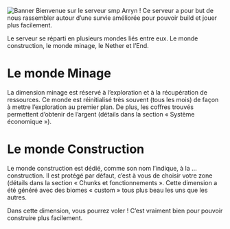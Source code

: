 ![Banner](https://media.discordapp.net/attachments/1040672846613065758/1048378207528816760/si_tu_lis_sa_tes_sympa_mec.png?width=1192&height=670)
Bienvenue sur le serveur smp Arryn ! Ce serveur a pour but de nous rassembler autour d’une survie améliorée pour pouvoir build et jouer plus facilement.

Le serveur se réparti en plusieurs mondes liés entre eux. Le monde construction, le monde minage, le Nether et l’End.

# Le monde Minage
La dimension minage est réservé à l’exploration et à la récupération de ressources. Ce monde est réinitialisé très souvent (tous les mois) de façon à mettre l’exploration au premier plan. De plus, les coffres trouvés permettent d’obtenir de l’argent (détails dans la section « Système économique »).

# Le monde Construction
Le monde construction est dédié, comme son nom l’indique, à la … construction. Il est protégé par défaut, c’est à vous de choisir votre zone (détails dans la section « Chunks et fonctionnements ». Cette dimension a été généré avec des biomes « custom » tous plus beau les uns que les autres.

Dans cette dimension, vous pourrez voler ! C’est vraiment bien pour pouvoir construire plus facilement.